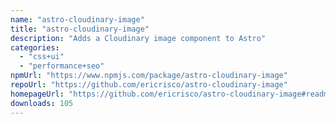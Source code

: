 ```yaml
---
name: "astro-cloudinary-image"
title: "astro-cloudinary-image"
description: "Adds a Cloudinary image component to Astro"
categories:
  - "css+ui"
  - "performance+seo"
npmUrl: "https://www.npmjs.com/package/astro-cloudinary-image"
repoUrl: "https://github.com/ericrisco/astro-cloudinary-image"
homepageUrl: "https://github.com/ericrisco/astro-cloudinary-image#readme"
downloads: 105
---
```

